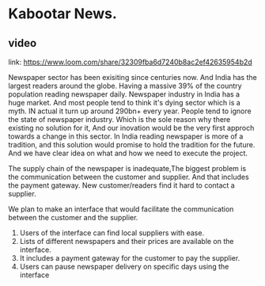 # Kabootar News.  

## video  
link: https://www.loom.com/share/32309fba6d7240b8ac2ef42635954b2d

Newspaper sector has been exisiting since centuries now. And India has the largest readers around the globe. Having a massive 39% of the country population 
reading newspaper daily.
Newspaper industry in India has a huge market. And most people tend to think it's dying sector which is a myth. IN actual it turn up around 290bn+ every year.
People tend to ignore the state of newspaper industry. Which is the sole reason why there existing no solution for it, And our inovation would be the very first approch towards a change in this sector.
In India reading newspaper is more of a tradition, and this solution would promise to hold the tradition for the future. And we have clear idea on what and how we need to execute the project.

The supply chain of the newspaper is inadequate,The biggest problem is the communication between the customer and supplier.
And that includes the payment gateway.
New customer/readers find it hard to contact a supplier.

We plan to make an interface that would facilitate the communication between the customer and the supplier.
1. Users of the interface can find local suppliers with ease.
2. Lists of different newspapers and their prices are available on the interface.
3. It includes a payment gateway for the customer to pay the supplier.
4. Users can pause newspaper delivery on specific days using the interface

